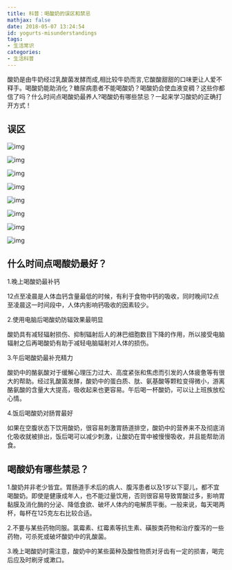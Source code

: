 ```yaml
---
title: 科普：喝酸奶的误区和禁忌
mathjax: false
date: 2018-05-07 13:24:54
id: yogurts-misunderstandings
tags:
- 生活常识
categories:
- 生活科普
---
```


酸奶是由牛奶经过乳酸菌发酵而成,相比较牛奶而言,它酸酸甜甜的口味更让人爱不释手。喝酸奶能助消化？糖尿病患者不能喝酸奶？喝酸奶会使血液变稠？这些你都信了吗？什么时间点喝酸奶最养人?喝酸奶有哪些禁忌？一起来学习酸奶的正确打开方式！

<!---more--->

## 误区

![img](http://www.xinhuanet.com/science/2018-03/28/137070936_15221979244611n.jpg)

![img](http://www.xinhuanet.com/science/2018-03/28/137070936_15221979286491n.jpg)

![img](http://www.xinhuanet.com/science/2018-03/28/137070936_15221979325411n.jpg)

![img](http://www.xinhuanet.com/science/2018-03/28/137070936_15221979509911n.jpg)

![img](http://www.xinhuanet.com/science/2018-03/28/137070936_15221979553621n.jpg)

![img](http://www.xinhuanet.com/science/2018-03/28/137070936_15221979594541n.jpg)

![img](http://www.xinhuanet.com/science/2018-03/28/137070936_15221979637781n.jpg)

![img](http://www.xinhuanet.com/science/2018-03/28/137070936_15221979676801n.jpg)

## 什么时间点喝酸奶最好？

1.晚上喝酸奶最补钙

12点至凌晨是人体血钙含量最低的时候，有利于食物中钙的吸收，同时晚间12点至凌晨这一时间段中，人体内影响钙吸收的因素较少。

2.使用电脑后喝酸奶防辐效果最明显

酸奶具有减轻辐射损伤、抑制辐射后人的淋巴细胞数目下降的作用，所以接受电脑辐射之后再喝酸奶有助于减轻电脑辐射对人体的损伤。

3.午后喝酸奶最补充精力

酸奶中的酪氨酸对于缓解心理压力过大、高度紧张和焦虑而引发的人体疲惫等有很大的帮助。经过乳酸菌发酵，酸奶中的蛋白质、肽、氨基酸等颗粒变得微小，游离酪氨酸的含量大大提高，吸收起来也更容易。午后喝一杯酸奶，可以让上班族放松心情。

4.饭后喝酸奶对肠胃最好

如果在空腹状态下饮用酸奶，很容易刺激胃肠道排空，酸奶中的营养来不及彻底消化吸收就被排出，饭后喝可以减少刺激，让酸奶在胃中被慢慢吸收，并且能帮助消食。

## 喝酸奶有哪些禁忌？

1.酸奶并非老少皆宜。胃肠道手术后的病人、腹泻患者以及1岁以下婴儿，都不宜喝酸奶。即使是健康成年人，也不能过量饮用，否则很容易导致胃酸过多，影响胃黏膜及消化酶的分泌、降低食欲、破坏人体内的电解质平衡。一般来说，每天喝两杯，每杯在125克左右比较合适。

2.不要与某些药物同服。氯霉素、红霉素等抗生素、磺胺类药物和治疗腹泻的一些药物，可杀死或破坏酸奶中的乳酸菌。

3.晚上喝酸奶时需注意，酸奶中的某些菌种及酸性物质对牙齿有一定的损害，喝完后应及时刷牙或漱口。